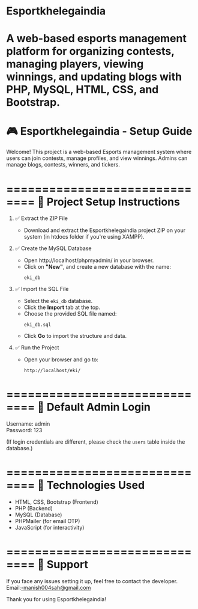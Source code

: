 # Esportkhelegaindia
A web-based esports management platform for organizing contests, managing players, viewing winnings, and updating blogs with PHP, MySQL, HTML, CSS, and Bootstrap.
==============================
🎮 Esportkhelegaindia - Setup Guide
==============================

Welcome! This project is a web-based Esports management system where users can join contests, manage profiles, and view winnings. Admins can manage blogs, contests, winners, and tickers.

==============================
📁 Project Setup Instructions
==============================

1. ✅ Extract the ZIP File
   - Download and extract the Esportkhelegaindia project ZIP on your system (in htdocs folder if you're using XAMPP).

2. ✅ Create the MySQL Database
   - Open http://localhost/phpmyadmin/ in your browser.
   - Click on **"New"**, and create a new database with the name:
     ```
     eki_db
     ```

3. ✅ Import the SQL File
   - Select the `eki_db` database.
   - Click the **Import** tab at the top.
   - Choose the provided SQL file named:
     ```
     eki_db.sql
     ```
   - Click **Go** to import the structure and data.

4. ✅ Run the Project
   - Open your browser and go to:
     ```
     http://localhost/eki/
     ```

==============================
🔧 Default Admin Login 
==============================
Username: admin  
Password: 123

(If login credentials are different, please check the `users` table inside the database.)

==============================
📌 Technologies Used
==============================
- HTML, CSS, Bootstrap (Frontend)
- PHP (Backend)
- MySQL (Database)
- PHPMailer (for email OTP)
- JavaScript (for interactivity)

==============================
💬 Support
==============================
If you face any issues setting it up, feel free to contact the developer.
Email:-manish004sah@gmail.com

Thank you for using Esportkhelegaindia!
